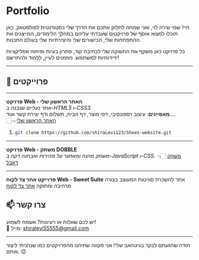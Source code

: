 # Portfolio
היי! שמי שירה לוי, ואני שמחה לחלוק אתכם את הדרך שלי כסטודנטית לפולסטאק. כאן תוכלו למצוא אוסף של פרויקטים שעבדתי עליהם במהלך הלימודים, המייצגים את ההתפתחות שלי, הכישורים שלי והיצירתיות שלי בעולם התכנות.

כל פרויקט כאן משקף את התשוקה שלי לכתיבת קוד, פתרון בעיות ופיתוח אפליקציות ידידותיות למשתמש. מוזמנים לעיין, ללמוד ולהתרשם!

---

## 📂 פרוייקטים 

---
 **פרויקט Web - האתר הראשון שלי**  
   *אתר נעליים שנבנה ב-HTML5 ו-CSS3.*  
   **מאפיינים**: עיצוב רספונסיבי, דפי מוצר, דף הבית, תשלום ודף יצירת קשר ועוד....  
👈🏻 [האתר הראשון שלי](https://github.com/shiraLevi123/Shoes-website)

1. 
   ```bash
   git clone https://github.com/shiraLevi123/Shoes-website.git
---
 **פרויקט Web - משחק DOBBLE**  
*משחק מהנה ומאתגר על מהירות ואבחנה דקה ב-JavaScript ו-CSS.*
👈🏻 [משחק דאבל](https://github.com/shiraLevi123/Double-game)


---
**פרוייקט אתר צד לקוח Web - Sweet Suite**
אתר להשכרת סוויטות המעוצב בצורה מרהיבה ומתוקה
[אתר צד לקוח](https://github.com/shiraLevi123/Project-Sweet-Suite-React-Redux)



## 📫 צרו קשר
יש לכם שאלות או רעיונות? אשמח לשמוע!  
📧 מייל: shiralevi55555@gmail.com  

---

תודה שהגעתם לבקר בגיטהאב שלי! אני מקווה שתיהנו מהפרויקטים כמו שנהניתי ליצור אותם. 😊
